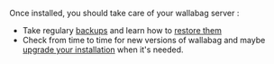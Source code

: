 Once installed, you should take care of your wallabag server :
* Take regulary [backups](backup.md) and learn how to [restore them](restore.md)
* Check from time to time for new versions of wallabag and maybe [upgrade your installation](upgrades/upgrade.md) when it's needed.
